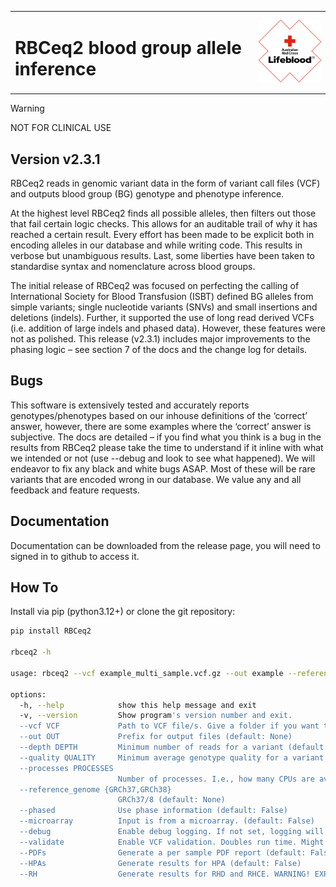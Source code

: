 <table>
  <tr>
    <td>
      <h1>RBCeq2 blood group allele inference</h1>
    </td>
    <td align="right">
      <img src="images/Lifeblood-R_Primary_Keyline_RGB.jpg" alt="Lifeblood Logo" width="150">
    </td>
  </tr>
</table>

> [!WARNING]
> NOT FOR CLINICAL USE

## Version v2.3.1

RBCeq2 reads in genomic variant data in the form of variant call files (VCF) and outputs blood group (BG) genotype and phenotype inference.

At the highest level RBCeq2 finds all possible alleles, then filters out those that fail certain logic checks. This allows for an auditable trail of why it has reached a certain result. Every effort has been made to be explicit both in encoding alleles in our database and while writing code. This results in verbose but unambiguous results. Last, some liberties have been taken to standardise syntax and nomenclature across blood groups. 

The initial release of RBCeq2 was focused on perfecting the calling of International Society for Blood Transfusion (ISBT) defined BG alleles from simple variants; single nucleotide variants (SNVs) and small insertions and deletions (indels). Further, it supported the use of long read derived VCFs (i.e. addition of large indels and phased data). However, these features were not as polished. This release (v2.3.1) includes major improvements to the phasing logic – see section 7 of the docs and the change log for details. 

## Bugs

This software is extensively tested and accurately reports genotypes/phenotypes based on our inhouse definitions of the ‘correct’ answer, however, there are some examples where the ‘correct’ answer is subjective. The docs are detailed – if you find what you think is a bug in the results from RBCeq2 please take the time to understand if it inline with what we intended or not (use --debug and look to see what happened). We will endeavor to fix any black and white bugs ASAP. Most of these will be rare variants that are encoded wrong in our database. We value any and all feedback and feature requests.

## Documentation

Documentation can be downloaded from the release page, you will need to signed in to github to access it.

## How To

Install via pip (python3.12+) or clone the git repository:

```bash
pip install RBCeq2

rbceq2 -h

usage: rbceq2 --vcf example_multi_sample.vcf.gz --out example --reference_genome GRCh37

options:
  -h, --help            show this help message and exit
  -v, --version         Show program's version number and exit.
  --vcf VCF             Path to VCF file/s. Give a folder if you want to pass multiple separate files (file names must end in .vcf or .vcf.gz), or alternatively give a file if using a multi-sample VCF. (default: None)
  --out OUT             Prefix for output files (default: None)
  --depth DEPTH         Minimum number of reads for a variant (default: 10)
  --quality QUALITY     Minimum average genotype quality for a variant (default: 10)
  --processes PROCESSES
                        Number of processes. I.e., how many CPUs are available? ~1GB RAM required per process (default: 1)
  --reference_genome {GRCh37,GRCh38}
                        GRCh37/8 (default: None)
  --phased              Use phase information (default: False)
  --microarray          Input is from a microarray. (default: False)
  --debug               Enable debug logging. If not set, logging will be at info level. (default: False)
  --validate            Enable VCF validation. Doubles run time. Might help you identify input issues (default: False)
  --PDFs                Generate a per sample PDF report (default: False)
  --HPAs                Generate results for HPA (default: False)
  --RH                  Generate results for RHD and RHCE. WARNING! EXPERIMENTAL! Based on SNV and small indel

